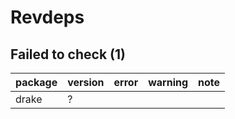 # Revdeps

## Failed to check (1)

|package |version |error |warning |note |
|:-------|:-------|:-----|:-------|:----|
|drake   |?       |      |        |     |

